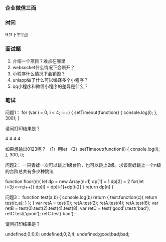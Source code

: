 ### 企业微信三面

### 时间
9.11下午2点  

### 面试题

1. 介绍一个项目？难点在哪里
2. websocket什么情况下会断开？
3. 小程序什么情况下会销毁？
4. uniapp做了什么可以编译多个小程序？
5. qq小程序和微信小程序的差异是什么？

### 笔试

问题1：
for (var i = 0; i < 4; i++) {
  setTimeout(function() {
    console.log(i);
  }, 300);
}

请问打印结果是？

4
4
4
4

如果想输出0123呢？
（1）用let
（2）setTimeout(function(i) {
    console.log(i);
  }, 300, i);

问题2：
一只青蛙一次可以跳上1级台阶，也可以跳上2级。求该青蛙跳上一个n级的台阶总共有多少种跳法

function floor(n){
  let dp = new Array(n+1)
  dp[1] = 1
  dp[2] = 2
  for(let i=3;i<=n;i++){
    dp[i] = dp[i-1]+dp[i-2]
  }
  return dp[n]
}

问题3：
function test(a,b) {
  console.log(b)
  return {
    test:function(c){
      return test(c,a);
    }
  };
}
var retA = test(0);  retA.test(2);  retA.test(4);  retA.test(8);
var retB = test(0).test(2).test(4).test(8);
var retC = test('good').test('bad');  retC.test('good');  retC.test('bad');
 
请问打印结果是？

undefined;0;0;0;
undefined;0;2;4;
undefined;good;bad;bad;